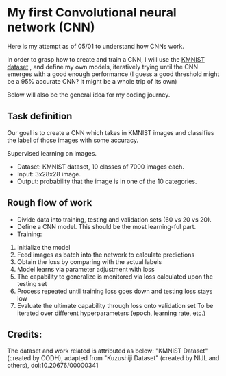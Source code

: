 # **My first Convolutional neural network (CNN)**

Here is my attempt as of 05/01 to understand how CNNs work.

In order to grasp how to create and train a CNN, I will use the [KMNIST dataset](https://github.com/rois-codh/kmnist)
, and define my own models, iteratively trying until the CNN emerges with a good enough
performance 
(I guess a good threshold might be a 95% accurate CNN? It might be a whole trip of its own)


Below will also be the general idea for my coding journey.

## **Task definition**
Our goal is to create a CNN which takes in KMNIST images and classifies the label of 
those images with some accuracy.

Supervised learning on images.
- Dataset: KMNIST dataset, 10 classes of 7000 images each.
- Input: 3x28x28 image.
- Output: probability that the image is in one of the 10 categories.

## **Rough flow of work**
- Divide data into training, testing and validation sets (60 vs 20 vs 20).
- Define a CNN model. This should be the most learning-ful part.
- Training:
1) Initialize the model
2) Feed images as batch into the network to calculate predictions
3) Obtain the loss by comparing with the actual labels
4) Model learns via parameter adjustment with loss
5) The capability to generalize is monitored via loss calculated upon the testing set
6) Process repeated until training loss goes down and testing loss stays low
7) Evaluate the ultimate capability through loss onto validation set
To be iterated over different hyperparameters (epoch, learning rate, etc.)

## **Credits:**
The dataset and work related is attributed as below:
"KMNIST Dataset" (created by CODH), adapted from "Kuzushiji Dataset" (created by NIJL and others), doi:10.20676/00000341
